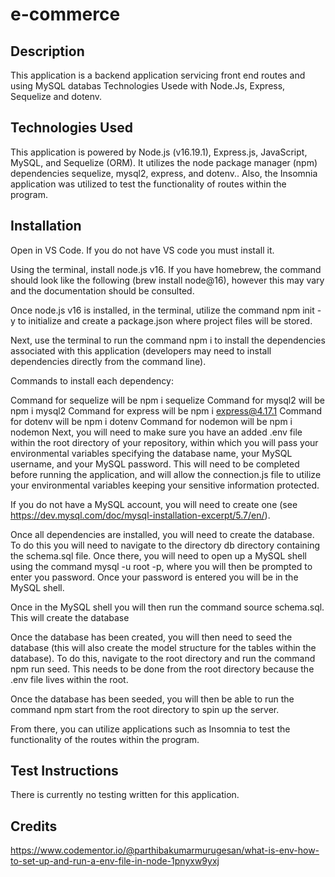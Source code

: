 # e-commerce

## Description
This application is a backend application servicing front end routes and using MySQL databas Technologies Usede with Node.Js, Express, Sequelize and dotenv.

## Technologies Used
This application is powered by Node.js (v16.19.1), Express.js, JavaScript, MySQL, and Sequelize (ORM). It utilizes the node package manager (npm) dependencies sequelize, mysql2, express, and dotenv.. Also, the Insomnia application was utilized to test the functionality of routes within the program.

## Installation
Open in VS Code. If you do not have VS code you must install it.

Using the terminal, install node.js v16. If you have homebrew, the command should look like the following (brew install node@16), however this may vary and the documentation should be consulted.

Once node.js v16 is installed, in the terminal, utilize the command npm init -y to initialize and create a package.json where project files will be stored.

Next, use the terminal to run the command npm i to install the dependencies associated with this application (developers may need to install dependencies directly from the command line).

Commands to install each dependency:

Command for sequelize will be npm i sequelize
Command for mysql2 will be npm i mysql2
Command for express will be npm i express@4.17.1
Command for dotenv will be npm i dotenv
Command for nodemon will be npm i nodemon
Next, you will need to make sure you have an added .env file within the root directory of your repository, within which you will pass your environmental variables specifying the database name, your MySQL username, and your MySQL password. This will need to be completed before running the application, and will allow the connection.js file to utilize your environmental variables keeping your sensitive information protected.

If you do not have a MySQL account, you will need to create one (see https://dev.mysql.com/doc/mysql-installation-excerpt/5.7/en/).

Once all dependencies are installed, you will need to create the database. To do this you will need to navigate to the directory db directory containing the schema.sql file. Once there, you will need to open up a MySQL shell using the command mysql -u root -p, where you will then be prompted to enter you password. Once your password is entered you will be in the MySQL shell.

Once in the MySQL shell you will then run the command source schema.sql. This will create the database

Once the database has been created, you will then need to seed the database (this will also create the model structure for the tables within the database). To do this, navigate to the root directory and run the command npm run seed. This needs to be done from the root directory because the .env file lives within the root.

Once the database has been seeded, you will then be able to run the command npm start from the root directory to spin up the server.

From there, you can utilize applications such as Insomnia to test the functionality of the routes within the program.

##  Test Instructions
There is currently no testing written for this application.

## Credits
https://www.codementor.io/@parthibakumarmurugesan/what-is-env-how-to-set-up-and-run-a-env-file-in-node-1pnyxw9yxj